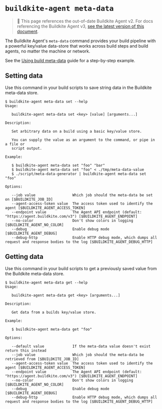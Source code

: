 # `buildkite-agent meta-data`

>🚧 This page references the out-of-date Buildkite Agent v2.
> For docs referencing the Buildkite Agent v3, <a href="/docs/agent/v3/cli_meta_data">see the latest version of this document</a>.

The Buildkite Agent's `meta-data` command provides your build pipeline with a powerful key/value data-store that works across build steps and build agents, no matter the machine or network.

See the [Using build meta-data](/docs/pipelines/build-meta-data) guide for a step-by-step example.


## Setting data

Use this command in your build scripts to save string data in the Buildkite meta-data store.

```
$ buildkite-agent meta-data set --help
Usage:

   buildkite-agent meta-data set <key> [value] [arguments...]

Description:

   Set arbitrary data on a build using a basic key/value store.

   You can supply the value as an argument to the command, or pipe in a file or
   script output.

Example:

   $ buildkite-agent meta-data set "foo" "bar"
   $ buildkite-agent meta-data set "foo" < ./tmp/meta-data-value
   $ ./script/meta-data-generator | buildkite-agent meta-data set "foo"

Options:

   --job value                 Which job should the meta-data be set on [$BUILDKITE_JOB_ID]
   --agent-access-token value  The access token used to identify the agent [$BUILDKITE_AGENT_ACCESS_TOKEN]
   --endpoint value            The Agent API endpoint (default: "https://agent.buildkite.com/v3") [$BUILDKITE_AGENT_ENDPOINT]
   --no-color                  Don't show colors in logging [$BUILDKITE_AGENT_NO_COLOR]
   --debug                     Enable debug mode [$BUILDKITE_AGENT_DEBUG]
   --debug-http                Enable HTTP debug mode, which dumps all request and response bodies to the log [$BUILDKITE_AGENT_DEBUG_HTTP]
```

## Getting data

Use this command in your build scripts to get a previously saved value from the Buildkite meta-data store.

```
$ buildkite-agent meta-data get --help
Usage:

   buildkite-agent meta-data get <key> [arguments...]

Description:

   Get data from a builds key/value store.

Example:

   $ buildkite-agent meta-data get "foo"

Options:

   --default value             If the meta-data value doesn't exist return this instead
   --job value                 Which job should the meta-data be retrieved from [$BUILDKITE_JOB_ID]
   --agent-access-token value  The access token used to identify the agent [$BUILDKITE_AGENT_ACCESS_TOKEN]
   --endpoint value            The Agent API endpoint (default: "https://agent.buildkite.com/v3") [$BUILDKITE_AGENT_ENDPOINT]
   --no-color                  Don't show colors in logging [$BUILDKITE_AGENT_NO_COLOR]
   --debug                     Enable debug mode [$BUILDKITE_AGENT_DEBUG]
   --debug-http                Enable HTTP debug mode, which dumps all request and response bodies to the log [$BUILDKITE_AGENT_DEBUG_HTTP]
```
